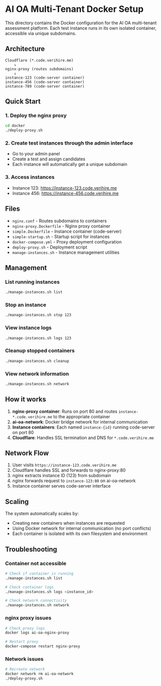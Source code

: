 # AI OA Multi-Tenant Docker Setup

This directory contains the Docker configuration for the AI OA multi-tenant assessment platform. Each test instance runs in its own isolated container, accessible via unique subdomains.

## Architecture

```
Cloudflare (*.code.verihire.me) 
    ↓
nginx-proxy (routes subdomains)
    ↓
instance-123 (code-server container)
instance-456 (code-server container)
instance-789 (code-server container)
```

## Quick Start

### 1. Deploy the nginx proxy
```bash
cd docker
./deploy-proxy.sh
```

### 2. Create test instances through the admin interface
- Go to your admin panel
- Create a test and assign candidates
- Each instance will automatically get a unique subdomain

### 3. Access instances
- Instance 123: https://instance-123.code.verihire.me
- Instance 456: https://instance-456.code.verihire.me

## Files

- `nginx.conf` - Routes subdomains to containers
- `nginx-proxy.Dockerfile` - Nginx proxy container
- `simple.Dockerfile` - Instance container (code-server)
- `simple-startup.sh` - Startup script for instances
- `docker-compose.yml` - Proxy deployment configuration
- `deploy-proxy.sh` - Deployment script
- `manage-instances.sh` - Instance management utilities

## Management

### List running instances
```bash
./manage-instances.sh list
```

### Stop an instance
```bash
./manage-instances.sh stop 123
```

### View instance logs
```bash
./manage-instances.sh logs 123
```

### Cleanup stopped containers
```bash
./manage-instances.sh cleanup
```

### View network information
```bash
./manage-instances.sh network
```

## How it works

1. **nginx-proxy container**: Runs on port 80 and routes `instance-*.code.verihire.me` to the appropriate container
2. **ai-oa-network**: Docker bridge network for internal communication
3. **Instance containers**: Each named `instance-{id}` running code-server on port 80
4. **Cloudflare**: Handles SSL termination and DNS for `*.code.verihire.me`

## Network Flow

1. User visits `https://instance-123.code.verihire.me`
2. Cloudflare handles SSL and forwards to nginx-proxy:80
3. nginx extracts instance ID (123) from subdomain
4. nginx forwards request to `instance-123:80` on ai-oa-network
5. Instance container serves code-server interface

## Scaling

The system automatically scales by:
- Creating new containers when instances are requested
- Using Docker network for internal communication (no port conflicts)
- Each container is isolated with its own filesystem and environment

## Troubleshooting

### Container not accessible
```bash
# Check if container is running
./manage-instances.sh list

# Check container logs
./manage-instances.sh logs <instance_id>

# Check network connectivity
./manage-instances.sh network
```

### nginx proxy issues
```bash
# Check proxy logs
docker logs ai-oa-nginx-proxy

# Restart proxy
docker-compose restart nginx-proxy
```

### Network issues
```bash
# Recreate network
docker network rm ai-oa-network
./deploy-proxy.sh
``` 